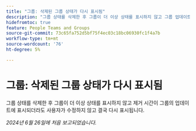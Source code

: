 ```yaml
---
title: "그룹: 삭제된 그룹 상태가 다시 표시됨"
description: "그룹 상태를 삭제한 후 그룹이 더 이상 상태를 표시하지 않고 그룹 업데이트에 제거 시간이 표시되더라도 결국 사용자가 수정하지 않고 다시 표시됩니다."
hidefromtoc: true
feature: People Teams and Groups
source-git-commit: 73c65fa752d5bf75f4ec03c18bc06930fc1f4a7b
workflow-type: tm+mt
source-wordcount: '76'
ht-degree: 5%

---
```


# 그룹: 삭제된 그룹 상태가 다시 표시됨

그룹 상태를 삭제한 후 그룹이 더 이상 상태를 표시하지 않고 제거 시간이 그룹의 업데이트에 표시되더라도 사용자가 수정하지 않고 결국 다시 표시됩니다.

_2024년 6월 26일에 처음 보고되었습니다._
